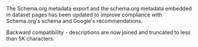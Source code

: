 The Schema.org metadata export and the schema.org metadata embedded in dataset pages has been updated to improve compliance with Schema.org's schema and Google's recommendations.

Backward compatibility - descriptions are now joined and truncated to less than 5K characters.